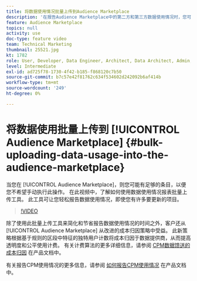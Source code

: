 ```yaml
---
title: 将数据使用情况批量上传到Audience Marketplace
description: '在报告Audience Marketplace中的第二方和第三方数据使用情况时，您可能有足够的条目，使您不想手动执行。 在此视频中，您将学习如何使用数据使用情况报表批量上传工具，以便您能够轻松报告数据使用情况，即使您有许多要更新的项目也是如此。 '
feature: Audience Marketplace
topics: null
activity: use
doc-type: feature video
team: Technical Marketing
thumbnail: 25521.jpg
kt: 1782
role: User, Developer, Data Engineer, Architect, Data Architect, Admin, Leader
level: Intermediate
exl-id: ad725f78-1730-4f42-b185-f868120c7b50
source-git-commit: b7c57e42f81762c634f534602d242092b6af414b
workflow-type: tm+mt
source-wordcount: '249'
ht-degree: 0%

---
```


# 将数据使用批量上传到 [!UICONTROL Audience Marketplace] {#bulk-uploading-data-usage-into-the-audience-marketplace}

当您在 [!UICONTROL Audience Marketplace]，则您可能有足够的条目，以便您不希望手动执行此操作。 在此视频中，了解如何使用数据使用情况报表批量上传工具。 此工具可让您轻松报告数据使用情况，即使您有许多要更新的项目。

>[!VIDEO](https://video.tv.adobe.com/v/25521/?quality=12)

除了使用此批量上传工具来简化和节省报告数据使用情况的时间之外，客户还从 [!UICONTROL Audience Marketplace] 从改进的成本归因策略中受益。 此新策略根据基于规则的区段中特征的独特用户计数将成本归因于数据提供商，从而提高透明度和公平使用计费。
有关计费算法的更多详细信息，请参阅 [CPM数据馈送的成本归因](https://experiencecloud.adobe.com/resources/help/en_US/aam/marketplace_cpm_billing.html) 在产品文档中。

有关报告CPM使用情况的更多信息，请参阅 [如何报告CPM使用情况](https://experiencecloud.adobe.com/resources/help/en_US/aam/t_marketplace_report_cpm_usage.html) 在产品文档中。
